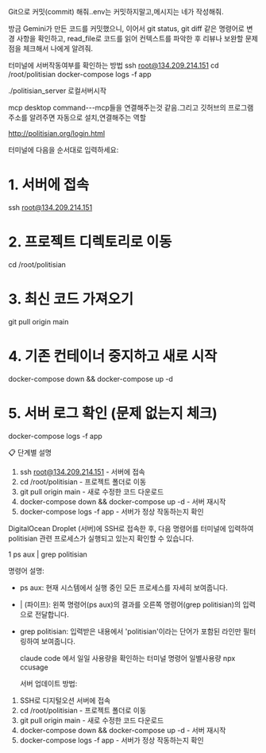 

Git으로 커밋(commit) 해줘..env는 커밋하지말고,메시지는 네가 작성해줘.

방금 Gemini가 만든 코드를 커밋했으니, 
이어서 git status, git diff 같은 명령어로 변경 사항을 확인하고,
 read_file로 코드를 읽어 컨텍스트를 파악한 후
리뷰나 보완할 문제점을 체크해서 나에게 알려줘.


터미널에 서버작동여부를 확인하는 방법
ssh root@134.209.214.151
cd /root/politisian
docker-compose logs -f app

./politisian_server  로컬서버시작

mcp desktop command---mcp들을 연결해주는것 같음.그리고 깃허브의 프로그램 주소를 알려주면 자동으로 설치,연결해주는 역할

http://politisian.org/login.html


  터미널에 다음을 순서대로 입력하세요:

  # 1. 서버에 접속
  ssh root@134.209.214.151

  # 2. 프로젝트 디렉토리로 이동
  cd /root/politisian

  # 3. 최신 코드 가져오기
  git pull origin main

  # 4. 기존 컨테이너 중지하고 새로 시작
  docker-compose down && docker-compose up -d

  # 5. 서버 로그 확인 (문제 없는지 체크)
  docker-compose logs -f app

  📋 단계별 설명

  1. ssh root@134.209.214.151 - 서버에 접속
  2. cd /root/politisian - 프로젝트 폴더로 이동
  3. git pull origin main - 새로 수정한 코드 다운로드
  4. docker-compose down && docker-compose up -d - 서버 재시작
  5. docker-compose logs -f app - 서버가 정상 작동하는지 확인



   DigitalOcean Droplet (서버)에 SSH로 접속한 후, 다음 명령어를 터미널에 입력하여 politisian 관련
  프로세스가 실행되고 있는지 확인할 수 있습니다.

   1 ps aux | grep politisian

  명령어 설명:

   * ps aux: 현재 시스템에서 실행 중인 모든 프로세스를 자세히 보여줍니다.
   * | (파이프): 왼쪽 명령어(ps aux)의 결과를 오른쪽 명령어(grep politisian)의 입력으로
     전달합니다.
   * grep politisian: 입력받은 내용에서 'politisian'이라는 단어가 포함된 라인만 필터링하여
     보여줍니다.



     claude code 에서 일일 사용량을 확인하는 터미널 명령어 
     일별사용량    npx ccusage


       서버 업데이트 방법:
  1. SSH로 디지털오션 서버에 접속
  2. cd /root/politisian - 프로젝트 폴더로 이동
  3. git pull origin main - 새로 수정한 코드 다운로드
  4. docker-compose down && docker-compose up -d - 서버 재시작
  5. docker-compose logs -f app - 서버가 정상 작동하는지 확인